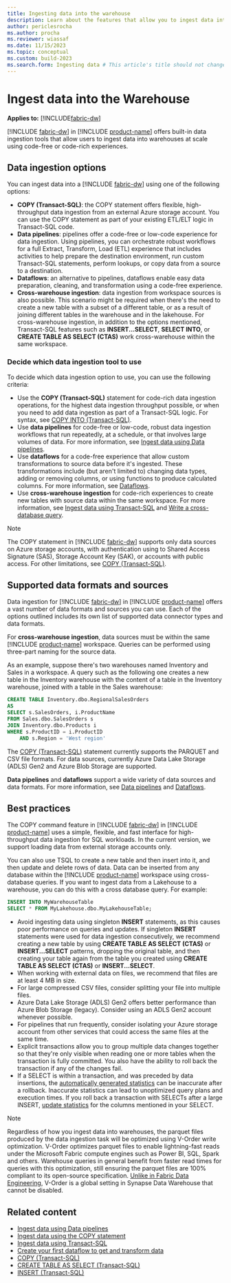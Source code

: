 ```yaml
---
title: Ingesting data into the warehouse
description: Learn about the features that allow you to ingest data into your warehouse.
author: periclesrocha
ms.author: procha
ms.reviewer: wiassaf
ms.date: 11/15/2023
ms.topic: conceptual
ms.custom: build-2023
ms.search.form: Ingesting data # This article's title should not change. If so, contact engineering.
---
```

# Ingest data into the Warehouse

**Applies to:** [!INCLUDE[fabric-dw](includes/applies-to-version/fabric-dw.md)]

 [!INCLUDE [fabric-dw](includes/fabric-dw.md)] in [!INCLUDE [product-name](../includes/product-name.md)] offers built-in data ingestion tools that allow users to ingest data into warehouses at scale using code-free or code-rich experiences.

## Data ingestion options

You can ingest data into a [!INCLUDE [fabric-dw](includes/fabric-dw.md)] using one of the following options:

- **COPY (Transact-SQL)**: the COPY statement offers flexible, high-throughput data ingestion from an external Azure storage account. You can use the COPY statement as part of your existing ETL/ELT logic in Transact-SQL code. 
- **Data pipelines**: pipelines offer a code-free or low-code experience for data ingestion. Using pipelines, you can orchestrate robust workflows for a full Extract, Transform, Load (ETL) experience that includes activities to help prepare the destination environment, run custom Transact-SQL statements, perform lookups, or copy data from a source to a destination. 
- **Dataflows**: an alternative to pipelines, dataflows enable easy data preparation, cleaning, and transformation using a code-free experience. 
- **Cross-warehouse ingestion**: data ingestion from workspace sources is also possible. This scenario might be required when there's the need to create a new table with a subset of a different table, or as a result of joining different tables in the warehouse and in the lakehouse. For cross-warehouse ingestion, in addition to the options mentioned, Transact-SQL features such as **INSERT...SELECT**, **SELECT INTO**, or **CREATE TABLE AS SELECT (CTAS)** work cross-warehouse within the same workspace.

### Decide which data ingestion tool to use

To decide which data ingestion option to use, you can use the following criteria: 

- Use the **COPY (Transact-SQL)** statement for code-rich data ingestion operations, for the highest data ingestion throughput possible, or when you need to add data ingestion as part of a Transact-SQL logic. For syntax, see [COPY INTO (Transact-SQL)](/sql/t-sql/statements/copy-into-transact-sql?view=fabric&preserve-view=true).
- Use **data pipelines** for code-free or low-code, robust data ingestion workflows that run repeatedly, at a schedule, or that involves large volumes of data. For more information, see [Ingest data using Data pipelines](ingest-data-pipelines.md).
- Use **dataflows** for a code-free experience that allow custom transformations to source data before it's ingested. These transformations include (but aren't limited to) changing data types, adding or removing columns, or using functions to produce calculated columns. For more information, see [Dataflows](../data-factory/dataflows-gen2-overview.md).
- Use **cross-warehouse ingestion** for code-rich experiences to create new tables with source data within the same workspace. For more information, see [Ingest data using Transact-SQL](ingest-data-tsql.md) and [Write a cross-database query](query-warehouse.md#write-a-cross-database-query).

> [!NOTE]
> The COPY statement in [!INCLUDE [fabric-dw](includes/fabric-dw.md)] supports only data sources on Azure storage accounts, with authentication using to Shared Access Signature (SAS), Storage Account Key (SAK), or accounts with public access. For other limitations, see [COPY (Transact-SQL)](/sql/t-sql/statements/copy-into-transact-sql?view=fabric&preserve-view=true).

## Supported data formats and sources
Data ingestion for [!INCLUDE [fabric-dw](includes/fabric-dw.md)] in [!INCLUDE [product-name](../includes/product-name.md)] offers a vast number of data formats and sources you can use. Each of the options outlined includes its own list of supported data connector types and data formats. 

For **cross-warehouse ingestion**, data sources must be within the same [!INCLUDE [product-name](../includes/product-name.md)] workspace. Queries can be performed using three-part naming for the source data. 

As an example, suppose there's two warehouses named Inventory and Sales in a workspace. A query such as the following one creates a new table in the Inventory warehouse with the content of a table in the Inventory warehouse, joined with a table in the Sales warehouse:

```sql
CREATE TABLE Inventory.dbo.RegionalSalesOrders
AS
SELECT s.SalesOrders, i.ProductName
FROM Sales.dbo.SalesOrders s
JOIN Inventory.dbo.Products i
WHERE s.ProductID = i.ProductID
    AND s.Region = 'West region'
```

The [COPY (Transact-SQL)](/sql/t-sql/statements/copy-into-transact-sql?view=fabric&preserve-view=true) statement currently supports the PARQUET and CSV file formats. For data sources, currently Azure Data Lake Storage (ADLS) Gen2 and Azure Blob Storage are supported.

**Data pipelines** and **dataflows** support a wide variety of data sources and data formats. For more information, see [Data pipelines](ingest-data-pipelines.md) and [Dataflows](../data-factory/dataflows-gen2-overview.md).

## Best practices

The COPY command feature in [!INCLUDE [fabric-dw](includes/fabric-dw.md)] in [!INCLUDE [product-name](../includes/product-name.md)] uses a simple, flexible, and fast interface for high-throughput data ingestion for SQL workloads. In the current version, we support loading data from external storage accounts only.

You can also use TSQL to create a new table and then insert into it, and then update and delete rows of data. Data can be inserted from any database within the [!INCLUDE [product-name](../includes/product-name.md)] workspace using cross-database queries. If you want to ingest data from a Lakehouse to a warehouse, you can do this with a cross database query. For example:

```sql
INSERT INTO MyWarehouseTable
SELECT * FROM MyLakehouse.dbo.MyLakehouseTable;
```

- Avoid ingesting data using singleton **INSERT** statements, as this causes poor performance on queries and updates. If singleton **INSERT** statements were used for data ingestion consecutively, we recommend creating a new table by using **CREATE TABLE AS SELECT (CTAS)** or **INSERT...SELECT** patterns, dropping the original table, and then creating your table again from the table you created using **CREATE TABLE AS SELECT (CTAS)** or **INSERT...SELECT**.
- When working with external data on files, we recommend that files are at least 4 MB in size.
- For large compressed CSV files, consider splitting your file into multiple files.
- Azure Data Lake Storage (ADLS) Gen2 offers better performance than Azure Blob Storage (legacy). Consider using an ADLS Gen2 account whenever possible. 
- For pipelines that run frequently, consider isolating your Azure storage account from other services that could access the same files at the same time.
- Explicit transactions allow you to group multiple data changes together so that they're only visible when reading one or more tables when the transaction is fully committed. You also have the ability to roll back the transaction if any of the changes fail.
- If a SELECT is within a transaction, and was preceded by data insertions, the [automatically generated statistics](statistics.md) can be inaccurate after a rollback. Inaccurate statistics can lead to unoptimized query plans and execution times. If you roll back a transaction with SELECTs after a large INSERT, [update statistics](/sql/t-sql/statements/update-statistics-transact-sql?view=fabric&preserve-view=true) for the columns mentioned in your SELECT.

> [!NOTE]
> Regardless of how you ingest data into warehouses, the parquet files produced by the data ingestion task will be optimized using V-Order write optimization. V-Order optimizes parquet files to enable lightning-fast reads under the Microsoft Fabric compute engines such as Power BI, SQL, Spark and others. Warehouse queries in general benefit from faster read times for queries with this optimization, still ensuring the parquet files are 100% compliant to its open-source specification. [Unlike in Fabric Data Engineering](../data-engineering/delta-optimization-and-v-order.md), V-Order is a global setting in Synapse Data Warehouse that cannot be disabled.

## Related content

- [Ingest data using Data pipelines](ingest-data-pipelines.md)
- [Ingest data using the COPY statement](ingest-data-copy.md)
- [Ingest data using Transact-SQL](ingest-data-tsql.md)
- [Create your first dataflow to get and transform data](../data-factory/create-first-dataflow-gen2.md)
- [COPY (Transact-SQL)](/sql/t-sql/statements/copy-into-transact-sql?view=fabric&preserve-view=true)
- [CREATE TABLE AS SELECT (Transact-SQL)](/sql/t-sql/statements/create-table-as-select-azure-sql-data-warehouse?view=fabric&preserve-view=true)
- [INSERT (Transact-SQL)](/sql/t-sql/statements/insert-transact-sql?view=fabric&preserve-view=true)
